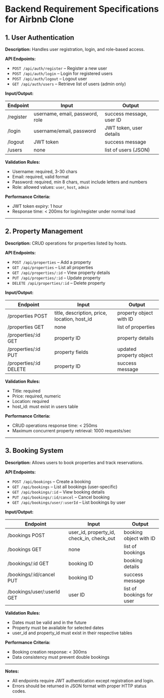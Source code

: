 # Backend Requirement Specifications for Airbnb Clone

## 1. User Authentication

**Description:** Handles user registration, login, and role-based access.

**API Endpoints:**
- `POST /api/auth/register` – Register a new user
- `POST /api/auth/login` – Login for registered users
- `POST /api/auth/logout` – Logout user
- `GET /api/auth/users` – Retrieve list of users (admin only)

**Input/Output:**

| Endpoint | Input | Output |
|----------|-------|--------|
| /register | username, email, password, role | success message, user ID |
| /login | username/email, password | JWT token, user details |
| /logout | JWT token | success message |
| /users | none | list of users (JSON) |

**Validation Rules:**
- Username: required, 3-30 chars
- Email: required, valid format
- Password: required, min 8 chars, must include letters and numbers
- Role: allowed values: `user`, `host`, `admin`

**Performance Criteria:**
- JWT token expiry: 1 hour
- Response time: < 200ms for login/register under normal load

---

## 2. Property Management

**Description:** CRUD operations for properties listed by hosts.

**API Endpoints:**
- `POST /api/properties` – Add a property
- `GET /api/properties` – List all properties
- `GET /api/properties/:id` – View property details
- `PUT /api/properties/:id` – Update property
- `DELETE /api/properties/:id` – Delete property

**Input/Output:**

| Endpoint | Input | Output |
|----------|-------|--------|
| /properties POST | title, description, price, location, host_id | property object with ID |
| /properties GET | none | list of properties |
| /properties/:id GET | property ID | property details |
| /properties/:id PUT | property fields | updated property object |
| /properties/:id DELETE | property ID | success message |

**Validation Rules:**
- Title: required
- Price: required, numeric
- Location: required
- host_id: must exist in users table

**Performance Criteria:**
- CRUD operations response time: < 250ms
- Maximum concurrent property retrieval: 1000 requests/sec

---

## 3. Booking System

**Description:** Allows users to book properties and track reservations.

**API Endpoints:**
- `POST /api/bookings` – Create a booking
- `GET /api/bookings` – List all bookings (user-specific)
- `GET /api/bookings/:id` – View booking details
- `PUT /api/bookings/:id/cancel` – Cancel booking
- `GET /api/bookings/user/:userId` – List bookings by user

**Input/Output:**

| Endpoint | Input | Output |
|----------|-------|--------|
| /bookings POST | user_id, property_id, check_in, check_out | booking object with ID |
| /bookings GET | none | list of bookings |
| /bookings/:id GET | booking ID | booking details |
| /bookings/:id/cancel PUT | booking ID | success message |
| /bookings/user/:userId GET | user ID | list of bookings for user |

**Validation Rules:**
- Dates must be valid and in the future
- Property must be available for selected dates
- user_id and property_id must exist in their respective tables

**Performance Criteria:**
- Booking creation response: < 300ms
- Data consistency must prevent double bookings

---

**Notes:**
- All endpoints require JWT authentication except registration and login.
- Errors should be returned in JSON format with proper HTTP status codes.
